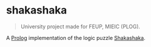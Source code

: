 # shakashaka

> University project made for FEUP, MIEIC (PLOG).

A [Prolog][prolog] implementation of the logic puzzle [Shakashaka][shakashaka].

[prolog]: https://en.wikipedia.org/wiki/Prolog
[shakashaka]: https://en.wikipedia.org/wiki/Shakashaka
